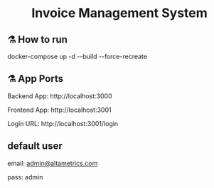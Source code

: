 <h1 align="center">Invoice Management System </h1>


## ⚗️ How to run
docker-compose up -d --build --force-recreate

## ⚗️ App Ports
Backend App: http://localhost:3000

Frontend App: http://localhost:3001

Login URL: http://localhost:3001/login

## default user
email: admin@altametrics.com

pass: admin
